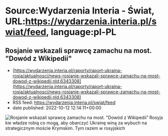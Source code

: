 # Source:Wydarzenia Interia - Świat, URL:https://wydarzenia.interia.pl/swiat/feed, language:pl-PL

## Rosjanie wskazali sprawcę zamachu na most. "Dowód z Wikipedii"
 - [https://wydarzenia.interia.pl/raporty/raport-ukraina-rosja/aktualnosci/news-rosjanie-wskazali-sprawce-zamachu-na-most-dowod-z-wikipedii,nId,6343308](https://wydarzenia.interia.pl/raporty/raport-ukraina-rosja/aktualnosci/news-rosjanie-wskazali-sprawce-zamachu-na-most-dowod-z-wikipedii,nId,6343308)
 - RSS feed: https://wydarzenia.interia.pl/swiat/feed
 - date published: 2022-10-12 12:14:11+00:00

<p><a href="https://wydarzenia.interia.pl/raporty/raport-ukraina-rosja/aktualnosci/news-rosjanie-wskazali-sprawce-zamachu-na-most-dowod-z-wikipedii,nId,6343308"><img align="left" alt="Rosjanie wskazali sprawcę zamachu na most. &quot;Dowód z Wikipedii&quot;" src="https://i.iplsc.com/rosjanie-wskazali-sprawce-zamachu-na-most-dowod-z-wikipedii/000G6XATFQJFIB2C-C321.jpg" /></a>Rosyjskie władze robią co mogą, aby obarczyć Ukrainę winą za wybuch na strategicznym moście Krymskim. Tym razem w rosyjskich


